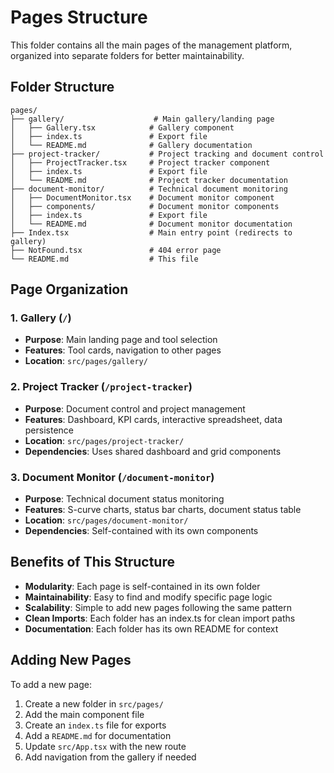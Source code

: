 # Pages Structure

This folder contains all the main pages of the management platform, organized into separate folders for better maintainability.

## Folder Structure

```
pages/
├── gallery/                    # Main gallery/landing page
│   ├── Gallery.tsx            # Gallery component
│   ├── index.ts               # Export file
│   └── README.md              # Gallery documentation
├── project-tracker/           # Project tracking and document control
│   ├── ProjectTracker.tsx     # Project tracker component
│   ├── index.ts               # Export file
│   └── README.md              # Project tracker documentation
├── document-monitor/          # Technical document monitoring
│   ├── DocumentMonitor.tsx    # Document monitor component
│   ├── components/            # Document monitor components
│   ├── index.ts               # Export file
│   └── README.md              # Document monitor documentation
├── Index.tsx                  # Main entry point (redirects to gallery)
├── NotFound.tsx               # 404 error page
└── README.md                  # This file
```

## Page Organization

### 1. **Gallery** (`/`)
- **Purpose**: Main landing page and tool selection
- **Features**: Tool cards, navigation to other pages
- **Location**: `src/pages/gallery/`

### 2. **Project Tracker** (`/project-tracker`)
- **Purpose**: Document control and project management
- **Features**: Dashboard, KPI cards, interactive spreadsheet, data persistence
- **Location**: `src/pages/project-tracker/`
- **Dependencies**: Uses shared dashboard and grid components

### 3. **Document Monitor** (`/document-monitor`)
- **Purpose**: Technical document status monitoring
- **Features**: S-curve charts, status bar charts, document status table
- **Location**: `src/pages/document-monitor/`
- **Dependencies**: Self-contained with its own components

## Benefits of This Structure

- **Modularity**: Each page is self-contained in its own folder
- **Maintainability**: Easy to find and modify specific page logic
- **Scalability**: Simple to add new pages following the same pattern
- **Clean Imports**: Each folder has an index.ts for clean import paths
- **Documentation**: Each folder has its own README for context

## Adding New Pages

To add a new page:

1. Create a new folder in `src/pages/`
2. Add the main component file
3. Create an `index.ts` file for exports
4. Add a `README.md` for documentation
5. Update `src/App.tsx` with the new route
6. Add navigation from the gallery if needed
